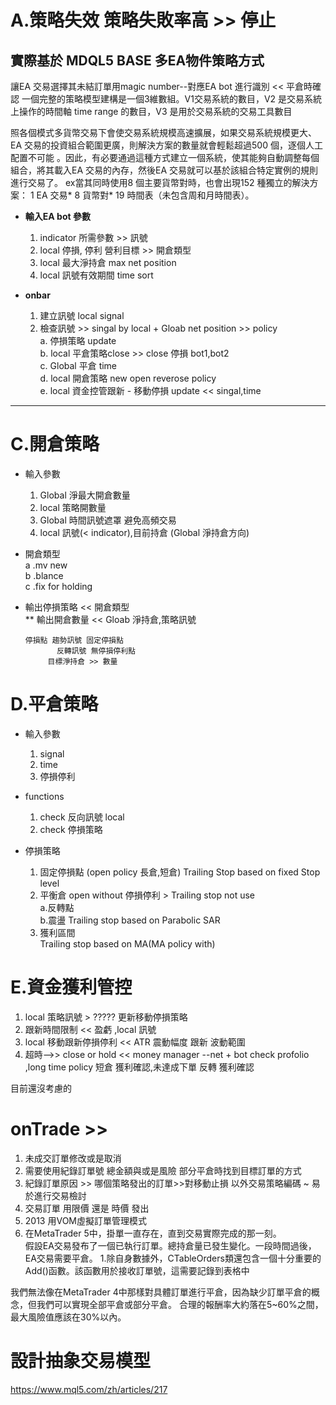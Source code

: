 # A.策略失效   策略失敗率高 >> 停止
 
## **實際基於 MDQL5 BASE 多EA物件策略方式**
讓EA 交易選擇其未結訂單用magic number--對應EA bot 進行識別 << 平倉時確認 
一個完整的策略模型建構是一個3維數組。V1交易系統的數目，V2 是交易系統上操作的時間軸 time range 的數目，V3 是用於交易系統的交易工具數目

照各個模式多貨幣交易下會使交易系統規模高速擴展，如果交易系統規模更大、EA 交易的投資組合範圍更廣，則解決方案的數量就會輕鬆超過500 個，逐個人工配置不可能 。因此，有必要通過這種方式建立一個系統，使其能夠自動調整每個組合，將其載入EA 交易的內存，然後EA 交易就可以基於該組合特定實例的規則進行交易了。
ex當其同時使用8 個主要貨幣對時，也會出現152 種獨立的解決方案：  1 EA 交易* 8 貨幣對* 19 時間表（未包含周和月時間表）。

* **輸入EA bot 參數**
    1. indicator 所需參數 >> 訊號  
    1. local 停損, 停利 營利目標 >> 開倉類型
    1. local 最大淨持倉 max net position 
    1. local 訊號有效期間 time sort  

* **onbar**
  1. 建立訊號 local signal  
  1. 檢查訊號 >>  singal by local + Gloab net position >> policy    
    a. 停損策略 update  
    b. local 平倉策略close  >> close 停損 bot1,bot2  
    c. Global 平倉 time  
    d. local 開倉策略 new open reverose policy   
    e. local 資金控管跟新 - 移動停損 update << singal,time   
---   
# C.開倉策略 
* 輸入參數
   1. Global 淨最大開倉數量  
   1. local 策略開數量  
   1. Global 時間訊號遮罩 避免高頻交易  
   1. local 訊號(< indicator),目前持倉 (Global 淨持倉方向)   
* 開倉類型   
  a .mv new  
  b .blance  
  c .fix for holding  
* 輸出停損策略 << 開倉類型  
**  輸出開倉數量 << Gloab 淨持倉,策略訊號  

      停損點 趨勢訊號 固定停損點  
             反轉訊號 無停損停利點  
           目標淨持倉 >> 數量  
                       
# D.平倉策略
* 輸入參數  
   1. signal  
   2. time  
   3. 停損停利  
* functions  
   1. check 反向訊號  local 
   1. check 停損策略
           
* 停損策略   
    1. 固定停損點 (open policy 長倉,短倉) Trailing Stop based on fixed Stop level  
    2. 平衡倉     open without 停損停利   > Trailing stop not use  
        a.反轉點  
        b.震盪  Trailing stop based on Parabolic SAR  
    3. 獲利區間       
               Trailing stop based on MA(MA policy with)  
               
# E.資金獲利管控
   1. local 策略訊號 > ????? 更新移動停損策略
   1. 跟新時間限制 << 盈虧 ,local 訊號
   1. local 移動跟新停損停利 << ATR 震動幅度 跟新 波動範圍
   1. 超時-->> close or hold
                << money manager --net + bot check profolio ,long time policy
                短倉 獲利確認,未達成下單
                反轉 獲利確認
                    
                 
            

目前還沒考慮的
# onTrade >>
  1. 未成交訂單修改或是取消
  1. 需要使用紀錄訂單號 總金額與或是風險 部分平倉時找到目標訂單的方式       
  1. 紀錄訂單原因 >> 哪個策略發出的訂單>>對移動止損 以外交易策略編碼 ~ 易於進行交易檢討 
  1. 交易訂單 用限價 還是 時價 發出
  1. 2013 用VOM虛擬訂單管理模式  
  1. 在MetaTrader 5中，掛單一直存在，直到交易實際完成的那一刻。  
     假設EA交易發布了一個已執行訂單。總持倉量已發生變化。一段時間過後，EA交易需要平倉。
  1.除自身數據外，CTableOrders類還包含一個十分重要的Add()函數。該函數用於接收訂單號，這需要記錄到表格中
  
我們無法像在MetaTrader 4中那樣對具體訂單進行平倉，因為缺少訂單平倉的概念，但我們可以實現全部平倉或部分平倉。
    合理的報酬率大約落在5~60%之間，最大風險值應該在30%以內。
    
    
# 設計抽象交易模型
https://www.mql5.com/zh/articles/217
